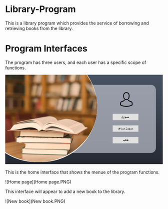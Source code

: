 # Library-Program

This is a library program which provides the service of borrowing and retrieving books from the library.


# Program Interfaces

The program has three users, and each user has a specific scope of functions.

![Login](Login.PNG)


This is the home interface that shows the menue of the program functions.

![Home page](Home page.PNG)


This interface will appear to add a new book to the library.

![New book](New book.PNG)

